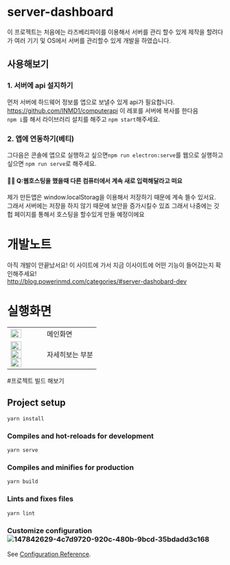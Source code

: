 # server-dashboard

이 프로젝트는 처음에는 라즈베리파이를 이용해서 서버를 관리 할수 있게 제작을 할려다가 여러 기기 및 OS에서 서버를 관리할수 있게 개발을 하였습니다.<br>

##  사용해보기

### 1. 서버에 api 설지하기
먼저 서버에 하드웨어 정보를 앱으로 보낼수 있게 api가 필요합니다.<br>
https://github.com/INMD1/computerapi 이 레포를 서버에 복사를 한다음<br>
`npm i`를 해서 라이브러리 설치를 해주고 `npm start`해주세요.

### 2. 앱에 연동하기(베티)
그다음은 콘솔에 앱으로 실행하고 싶으면`npm run electron:serve`를 웹으로 실행하고 싶으면
`npm run serve`로 해주세요.

#### 🙋‍♂️ Q:웹호스팅을 했을때 다른 컴퓨터에서 계속 새로 입력해달라고 떠요
  제가 만든앱은 window.localStorag을 이용해서 저장하기 때문에 계속 뜰수 있서요.<br>
  그래서 서버에는 저장을 하지 않기 때문에 보안을 증가시킬수 있죠 그래서 나중에는 깃헙 페이지를 통해서 
  호스팅을 할수있게 만들 예정이에요
  
# 개발노트
아직 개발이 안끝났서요! 이 사이트에 가서 지금 이사이트에 어떤 기능이 들어갔는지 확인해주세요!<br>
http://blog.powerinmd.com/categories/#server-dashobard-dev

# 실행화면
<table>
  <tbody>
    <tr>
      <td><img src="https://user-images.githubusercontent.com/87979171/147842629-4c7d9720-920c-480b-9bcd-35bdadd3c168.png" width="60%" height="60%"/></td>
      <td>메인화면</td>
    </tr>
    <tr>
      <td><img src="https://user-images.githubusercontent.com/87979171/147842708-841f86ec-7eda-4df7-9d87-7d0080a8efb9.png" width="60%" height="60%"/>
        <img src="https://user-images.githubusercontent.com/87979171/147842713-f7628419-64e3-4eaf-baf3-3e515ef0eec7.png" width="60%" height="60%"/>
        <img src="https://user-images.githubusercontent.com/87979171/147842719-e19a2ad6-9387-453d-897e-ce79e08ff904.png" width="60%" height="60%"/></td>
      <td>자세히보는 부분</td>
    </tr>
  </tbody>
</table>

#프로젝트 빌드 해보기
## Project setup
```
yarn install
```

### Compiles and hot-reloads for development
```
yarn serve
```

### Compiles and minifies for production
```
yarn build
```

### Lints and fixes files
```
yarn lint
```

### Customize configuration![147842629-4c7d9720-920c-480b-9bcd-35bdadd3c168](https://user-images.githubusercontent.com/87979171/147842651-75a23332-d9c2-46cf-8db5-3f4939e36b82.png)

See [Configuration Reference](https://cli.vuejs.org/config/).
